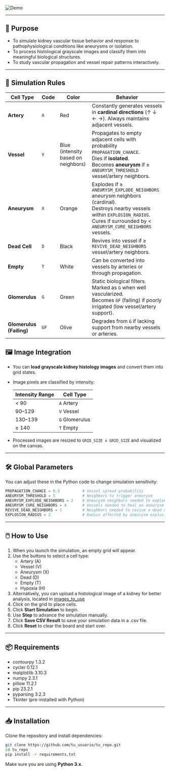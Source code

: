 ![Demo](./Demo.gif)


---

## 🎯 Purpose

- To simulate kidney vascular tissue behavior and response to pathophysiological conditions like aneurysms or isolation.
- To process histological grayscale images and classify them into meaningful biological structures.
- To study vascular propagation and vessel repair patterns interactively.

---

## 🧪 Simulation Rules

| Cell Type        | Code | Color                        | Behavior                                                                                                                                   |
|------------------|------|------------------------------|--------------------------------------------------------------------------------------------------------------------------------------------|
| **Artery**       | `A`  | Red                          | Constantly generates vessels in **cardinal directions** (↑ ↓ ← →). Always maintains adjacent vessels.                                      |
| **Vessel**       | `V`  | Blue (intensity based on neighbors) | Propagates to empty adjacent cells with probability `PROPAGATION_CHANCE`.<br>Dies if **isolated**.<br>Becomes **aneurysm** if ≥ `ANEURYSM_THRESHOLD` vessel/artery neighbors. |
| **Aneurysm**     | `X`  | Orange                       | Explodes if ≥ `ANEURYSM_EXPLODE_NEIGHBORS` aneurysm neighbors (cardinal).<br>Destroys nearby vessels within `EXPLOSION_RADIUS`.<br>Cures if surrounded by < `ANEURYSM_CURE_NEIGHBORS` vessels. |
| **Dead Cell**    | `D`  | Black                        | Revives into vessel if ≥ `REVIVE_DEAD_NEIGHBORS` vessel/artery neighbors.                                                                 |
| **Empty**        | `T`  | White                        | Can be converted into vessels by arteries or through propagation.                                                                         |
| **Glomerulus**   | `G`  | Green                        | Static biological filters. Marked as `G` when well vascularized.<br>Becomes `GF` (failing) if poorly irrigated (low vessel/artery support). |
| **Glomerulus (Failing)** | `GF` | Olive                     | Degrades from `G` if lacking support from nearby vessels or arteries.                                                                    |

## 🖼️ Image Integration

- You can **load grayscale kidney histology images** and convert them into grid states.
- Image pixels are classified by intensity:
  
  | Intensity Range | Cell Type |
  |------------------|------------|
  | < 90             | `A` Artery |
  | 90–129           | `V` Vessel |
  | 130–139          | `G` Glomerulus |
  | ≥ 140            | `T` Empty |

- Processed images are resized to `GRID_SIZE x GRID_SIZE` and visualized on the canvas.

---

## 🛠️ Global Parameters

You can adjust these in the Python code to change simulation sensitivity:

```python
PROPAGATION_CHANCE = 0.3          # Vessel spread probability
ANEURYSM_THRESHOLD = 5            # Neighbors to trigger aneurysm
ANEURYSM_EXPLODE_NEIGHBORS = 2    # Aneurysm neighbors needed to explode
ANEURYSM_CURE_NEIGHBORS = 4       # Vessels needed to heal an aneurysm
REVIVE_DEAD_NEIGHBORS = 1         # Neighbors needed to revive a dead cell
EXPLOSION_RADIUS = 2              # Radius affected by aneurysm explosion
```

---

## 🖱️ How to Use

1. When you launch the simulation, an empty grid will appear.
2. Use the buttons to select a cell type:
   - Artery (A)
   - Vessel (V)
   - Aneurysm (X)
   - Dead (D)
   - Empty (T)
   - Hypoxia (H)
3. Alternatively, you can upload a histological image of a kidney for better analysis, located in [images_to_use](./Simulation/data/images_to_use/)
4. Click on the grid to place cells.
5. Click **Start Simulation** to begin.
6. Use **Step** to advance the simulation manually.
7. Click **Save CSV Result** to save your simulation data in a .csv file.  
8. Click **Reset** to clear the board and start over.

---

## 📦 Requirements

- contourpy       1.3.2
- cycler          0.12.1
- matplotlib      3.10.3
- numpy           2.3.1
- pillow          11.2.1
- pip             23.2.1
- pyparsing       3.2.3
- Tkinter  (pre-installed with Python)

---

## 📥 Installation

Clone the repository and install dependencies:

```bash
git clone https://github.com/tu_usuario/tu_repo.git
cd tu_repo
pip install -r requirements.txt
```

Make sure you are using **Python 3.x**.


